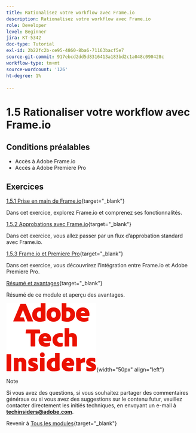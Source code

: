 ```yaml
---
title: Rationalisez votre workflow avec Frame.io
description: Rationalisez votre workflow avec Frame.io
role: Developer
level: Beginner
jira: KT-5342
doc-type: Tutorial
exl-id: 2b22fc2b-ce95-4860-8ba6-71163bacf5e7
source-git-commit: 917ebcd2dd5d8316413a183bd2c1a048c090428c
workflow-type: tm+mt
source-wordcount: '126'
ht-degree: 1%

---
```


# 1.5 Rationaliser votre workflow avec Frame.io


## Conditions préalables

- Accès à Adobe Frame.io
- Accès à Adobe Premiere Pro

## Exercices

[1.5.1 Prise en main de Frame.io](./ex1.md){target="_blank"}

Dans cet exercice, explorez Frame.io et comprenez ses fonctionnalités.

[1.5.2 Approbations avec Frame.io](./ex2.md){target="_blank"}

Dans cet exercice, vous allez passer par un flux d’approbation standard avec Frame.io.

[1.5.3 Frame.io et Premiere Pro](./ex3.md){target="_blank"}

Dans cet exercice, vous découvrirez l’intégration entre Frame.io et Adobe Premiere Pro.

[Résumé et avantages](./summary.md){target="_blank"}

Résumé de ce module et aperçu des avantages.

![Insiders de la technologie &#x200B;](./../../../assets/images/techinsiders.png){width="50px" align="left"}

>[!NOTE]
>
>Si vous avez des questions, si vous souhaitez partager des commentaires généraux ou si vous avez des suggestions sur le contenu futur, veuillez contacter directement les initiés techniques, en envoyant un e-mail à **techinsiders@adobe.com**.

Revenir à [Tous les modules](../../../overview.md){target="_blank"}
